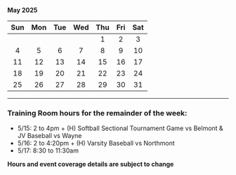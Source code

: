 **May 2025**

|Sun|Mon|Tue|Wed|Thu|Fri|Sat|
|:---:|:---:|:---:|:---:|:---:|:---:|:---:|
|   |   |   |   |1  |2  |3  |
|4  |5  |6  |7  |8  |9  |10 |
|11 |12 |13 |14 |15 |16 |17 |
|18 |19 |20 |21 |22 |23 |24 |
|25 |26 |27 |28 |29 |30 |31 |

---
### Training Room hours for the remainder of the week:  

* 5/15: 2 to 4pm + (H) Softball Sectional Tournament Game vs Belmont & JV Baseball vs Wayne
* 5/16: 2 to 4:20pm + (H) Varsity Baseball vs Northmont
* 5/17: 8:30 to 11:30am  

**Hours and event coverage details are subject to change**
